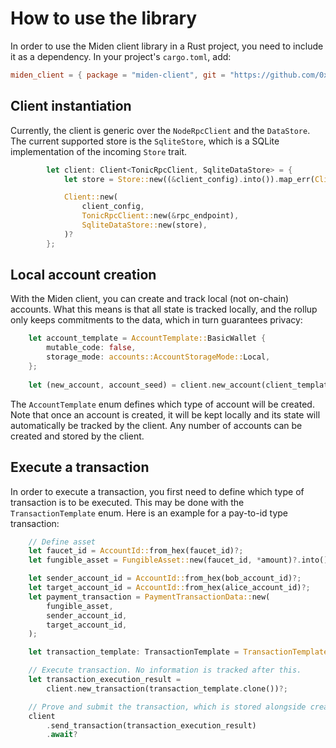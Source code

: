 # How to use the library

In order to use the Miden client library in a Rust project, you need to include it as a dependency. In your project's `cargo.toml`, add:

````toml
miden_client = { package = "miden-client", git = "https://github.com/0xPolygonMiden/miden-client", branch = "main" }
````

## Client instantiation

Currently, the client is generic over the `NodeRpcClient` and the `DataStore`. The current supported store is the `SqliteStore`, which is a SQLite implementation of the incoming `Store` trait.

```rust
        let client: Client<TonicRpcClient, SqliteDataStore> = {
            let store = Store::new((&client_config).into()).map_err(ClientError::StoreError)?;

            Client::new(
                client_config,
                TonicRpcClient::new(&rpc_endpoint),
                SqliteDataStore::new(store),
            )?
        };
```

## Local account creation

With the Miden client, you can create and track local (not on-chain) accounts. What this means is that all state is tracked locally, and the rollup only keeps commitments to the data, which in turn guarantees privacy:

```Rust
    let account_template = AccountTemplate::BasicWallet {
        mutable_code: false,
        storage_mode: accounts::AccountStorageMode::Local,
    };
    
    let (new_account, account_seed) = client.new_account(client_template)?;
```

The `AccountTemplate` enum defines which type of account will be created. Note that once an account is created, it will be kept locally and its state will automatically be tracked by the client. Any number of accounts can be created and stored by the client.

## Execute a transaction

In order to execute a transaction, you first need to define which type of transaction is to be executed. This may be done with the `TransactionTemplate` enum. Here is an example for a pay-to-id type transaction:

```rust
    // Define asset
    let faucet_id = AccountId::from_hex(faucet_id)?;
    let fungible_asset = FungibleAsset::new(faucet_id, *amount)?.into();

    let sender_account_id = AccountId::from_hex(bob_account_id)?;
    let target_account_id = AccountId::from_hex(alice_account_id)?;
    let payment_transaction = PaymentTransactionData::new(
        fungible_asset,
        sender_account_id,
        target_account_id,
    );

    let transaction_template: TransactionTemplate = TransactionTemplate::P2ID(payment_transaction);

    // Execute transaction. No information is tracked after this.
    let transaction_execution_result =
        client.new_transaction(transaction_template.clone())?;

    // Prove and submit the transaction, which is stored alongside created notes (if any)
    client
        .send_transaction(transaction_execution_result)
        .await?
```

